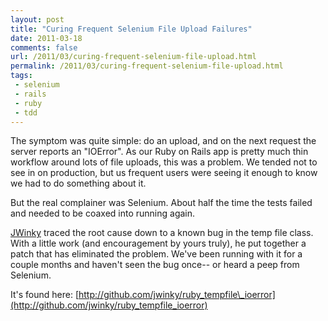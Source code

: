 ```yaml
---
layout: post
title: "Curing Frequent Selenium File Upload Failures"
date: 2011-03-18
comments: false
url: /2011/03/curing-frequent-selenium-file-upload.html
permalink: /2011/03/curing-frequent-selenium-file-upload.html
tags:
 - selenium
 - rails
 - ruby
 - tdd
---
```


The symptom was quite simple: do an upload, and on the next request the server reports an "IOError". As our Ruby on Rails app is pretty much thin workflow around lots of file uploads, this was a problem. We tended not to see in on production, but us frequent users were seeing it enough to know we had to do something about it.  


But the real complainer was Selenium. About half the time the tests failed and needed to be coaxed into running again.  
  
[JWinky](http://github.com/jwinky) traced the root cause down to a known bug in the temp file class. With a little work (and encouragement by yours truly), he put together a patch that has eliminated the problem. We've been running with it for a couple months and haven't seen the bug once-- or heard a peep from Selenium.  
  
It's found here: [http://github.com/jwinky/ruby_tempfile\_ioerror](http://github.com/jwinky/ruby_tempfile_ioerror)

